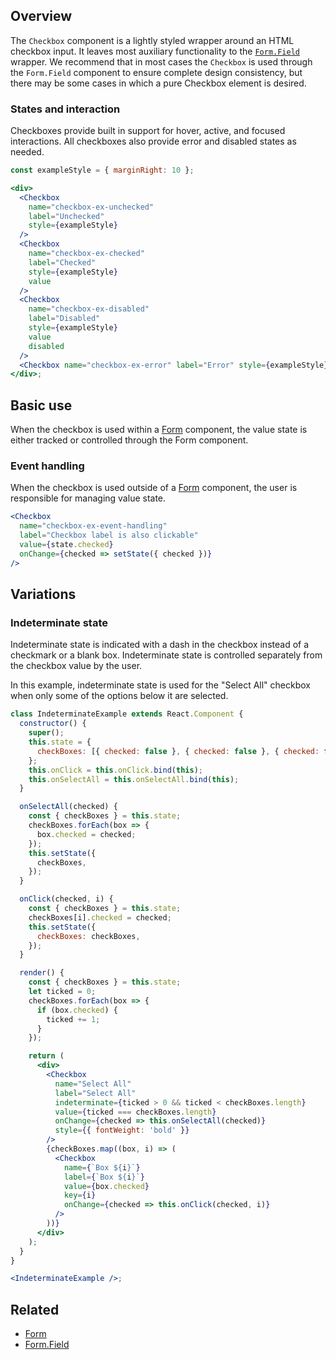 ## Overview

The `Checkbox` component is a lightly styled wrapper around an HTML checkbox input. It leaves most auxiliary functionality to the [`Form.Field`](#/React%20Components/FormField) wrapper. We recommend that in most cases the `Checkbox` is used through the `Form.Field` component to ensure complete design consistency, but there may be some cases in which a pure Checkbox element is desired.

### States and interaction

Checkboxes provide built in support for hover, active, and focused interactions. All checkboxes also provide error and disabled states as needed.

```jsx
const exampleStyle = { marginRight: 10 };

<div>
  <Checkbox
    name="checkbox-ex-unchecked"
    label="Unchecked"
    style={exampleStyle}
  />
  <Checkbox
    name="checkbox-ex-checked"
    label="Checked"
    style={exampleStyle}
    value
  />
  <Checkbox
    name="checkbox-ex-disabled"
    label="Disabled"
    style={exampleStyle}
    value
    disabled
  />
  <Checkbox name="checkbox-ex-error" label="Error" style={exampleStyle} error />
</div>;
```

## Basic use

When the checkbox is used within a [Form](#Form) component, the value state is either tracked or controlled through the Form component.

### Event handling

When the checkbox is used outside of a [Form](#Form) component, the user is responsible for managing value state.

```jsx
<Checkbox
  name="checkbox-ex-event-handling"
  label="Checkbox label is also clickable"
  value={state.checked}
  onChange={checked => setState({ checked })}
/>
```

## Variations

### Indeterminate state

Indeterminate state is indicated with a dash in the checkbox instead of a checkmark or a blank box. Indeterminate state is controlled separately from the checkbox value by the user.

In this example, indeterminate state is used for the "Select All" checkbox when only some of the options below it are selected.

```jsx
class IndeterminateExample extends React.Component {
  constructor() {
    super();
    this.state = {
      checkBoxes: [{ checked: false }, { checked: false }, { checked: false }],
    };
    this.onClick = this.onClick.bind(this);
    this.onSelectAll = this.onSelectAll.bind(this);
  }

  onSelectAll(checked) {
    const { checkBoxes } = this.state;
    checkBoxes.forEach(box => {
      box.checked = checked;
    });
    this.setState({
      checkBoxes,
    });
  }

  onClick(checked, i) {
    const { checkBoxes } = this.state;
    checkBoxes[i].checked = checked;
    this.setState({
      checkBoxes: checkBoxes,
    });
  }

  render() {
    const { checkBoxes } = this.state;
    let ticked = 0;
    checkBoxes.forEach(box => {
      if (box.checked) {
        ticked += 1;
      }
    });

    return (
      <div>
        <Checkbox
          name="Select All"
          label="Select All"
          indeterminate={ticked > 0 && ticked < checkBoxes.length}
          value={ticked === checkBoxes.length}
          onChange={checked => this.onSelectAll(checked)}
          style={{ fontWeight: 'bold' }}
        />
        {checkBoxes.map((box, i) => (
          <Checkbox
            name={`Box ${i}`}
            label={`Box ${i}`}
            value={box.checked}
            key={i}
            onChange={checked => this.onClick(checked, i)}
          />
        ))}
      </div>
    );
  }
}

<IndeterminateExample />;
```

## Related

- [Form](#/React%20Components/Form)
- [Form.Field](#/React%20Components/FormField)
